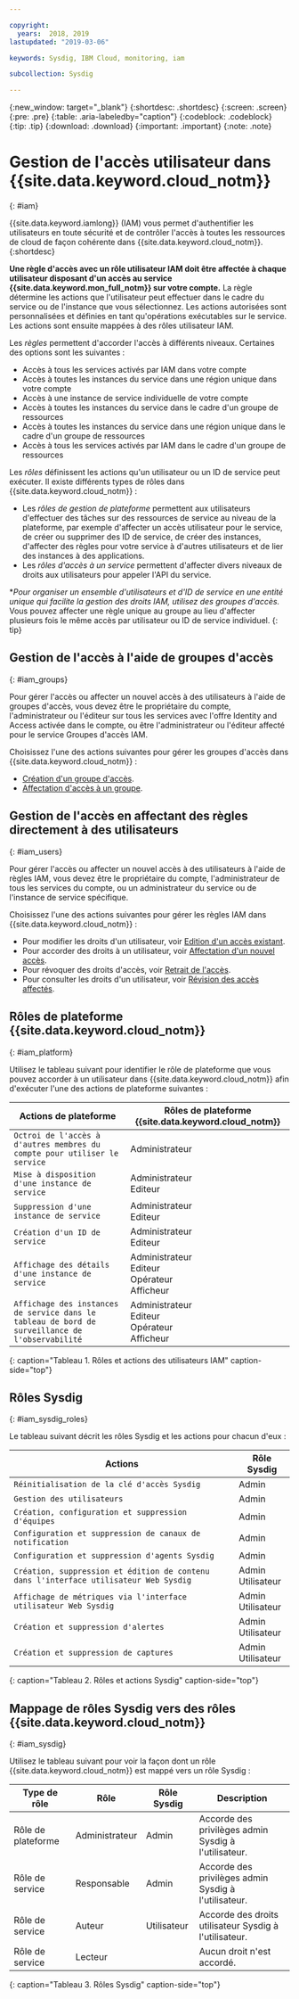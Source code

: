 ```yaml
---

copyright:
  years:  2018, 2019
lastupdated: "2019-03-06"

keywords: Sysdig, IBM Cloud, monitoring, iam

subcollection: Sysdig

---
```


{:new_window: target="_blank"}
{:shortdesc: .shortdesc}
{:screen: .screen}
{:pre: .pre}
{:table: .aria-labeledby="caption"}
{:codeblock: .codeblock}
{:tip: .tip}
{:download: .download}
{:important: .important}
{:note: .note}

 
# Gestion de l'accès utilisateur dans {{site.data.keyword.cloud_notm}}
{: #iam}

{{site.data.keyword.iamlong}} (IAM) vous permet d'authentifier les utilisateurs en toute sécurité et de contrôler l'accès à toutes les ressources de cloud de façon cohérente dans {{site.data.keyword.cloud_notm}}. 
{:shortdesc}

**Une règle d'accès avec un rôle utilisateur IAM doit être affectée à chaque utilisateur disposant d'un accès au service {{site.data.keyword.mon_full_notm}} sur votre compte.** La règle détermine les actions que l'utilisateur peut effectuer dans le cadre du service ou de l'instance que vous sélectionnez. Les actions autorisées sont personnalisées et définies en tant qu'opérations exécutables sur le service. Les actions sont ensuite mappées à des rôles utilisateur IAM.

Les *règles* permettent d'accorder l'accès à différents niveaux. Certaines des options sont les suivantes : 

* Accès à tous les services activés par IAM dans votre compte
* Accès à toutes les instances du service dans une région unique dans votre compte
* Accès à une instance de service individuelle de votre compte
* Accès à toutes les instances du service dans le cadre d'un groupe de ressources
* Accès à toutes les instances du service dans une région unique dans le cadre d'un groupe de ressources
* Accès à tous les services activés par IAM dans le cadre d'un groupe de ressources

Les *rôles* définissent les actions qu'un utilisateur ou un ID de service peut exécuter. Il existe différents types de rôles dans {{site.data.keyword.cloud_notm}} :
* Les *rôles de gestion de plateforme* permettent aux utilisateurs d'effectuer des tâches sur des ressources de service au niveau de la plateforme, par exemple d'affecter un accès utilisateur pour le service, de créer ou supprimer des ID de service, de créer des instances, d'affecter des règles pour votre service à d'autres utilisateurs et de lier des instances à des applications.
* Les *rôles d'accès à un service* permettent d'affecter divers niveaux de droits aux utilisateurs pour appeler l'API du service.

**Pour organiser un ensemble d'utilisateurs et d'ID de service en une entité unique qui facilite la gestion des droits IAM, utilisez des **groupes d'accès*.** Vous pouvez affecter une règle unique au groupe au lieu d'affecter plusieurs fois le même accès par utilisateur ou ID de service individuel.
{: tip}


## Gestion de l'accès à l'aide de groupes d'accès
{: #iam_groups}

Pour gérer l'accès ou affecter un nouvel accès à des utilisateurs à l'aide de groupes d'accès, vous devez être le propriétaire du compte, l'administrateur ou l'éditeur sur tous les services avec l'offre Identity and Access activée dans le compte, ou être l'administrateur ou l'éditeur affecté pour le service Groupes d'accès IAM. 

Choisissez l'une des actions suivantes pour gérer les groupes d'accès dans {{site.data.keyword.cloud_notm}} :

* [Création d'un groupe d'accès](/docs/iam?topic=iam-groups#create_ag).
* [Affectation d'accès à un groupe](/docs/iam?topic=iam-groups#access_ag).


## Gestion de l'accès en affectant des règles directement à des utilisateurs
{: #iam_users}

Pour gérer l'accès ou affecter un nouvel accès à des utilisateurs à l'aide de règles IAM, vous devez être le propriétaire du compte, l'administrateur de tous les services du compte, ou un administrateur du service ou de l'instance de service spécifique. 

Choisissez l'une des actions suivantes pour gérer les règles IAM dans {{site.data.keyword.cloud_notm}} :

* Pour modifier les droits d'un utilisateur, voir [Edition d'un accès existant](/docs/iam?topic=iam-iammanidaccser#edit_existing).
* Pour accorder des droits à un utilisateur, voir [Affectation d'un nouvel accès](/docs/iam?topic=iam-iammanidaccser#assign_new_access).
* Pour révoquer des droits d'accès, voir [Retrait de l'accès](/docs/iam?topic=iam-iammanidaccser#removing_access).
* Pour consulter les droits d'un utilisateur, voir [Révision des accès affectés](/docs/iam?topic=iam-iammanidaccser#review_your_access).


## Rôles de plateforme {{site.data.keyword.cloud_notm}}
{: #iam_platform}

Utilisez le tableau suivant pour identifier le rôle de plateforme que vous pouvez accorder à un utilisateur dans {{site.data.keyword.cloud_notm}} afin d'exécuter l'une des actions de plateforme suivantes :

| Actions de plateforme                                                        | Rôles de plateforme {{site.data.keyword.cloud_notm}}    | 
|-------------------------------------------------------------------------|------------------------------------------------------|
| `Octroi de l'accès à d'autres membres du compte pour utiliser le service`           | Administrateur                                        | 
| `Mise à disposition d'une instance de service`                                          | Administrateur </br>Editeur                            | 
| `Suppression d'une instance de service`                                             | Administrateur </br>Editeur                            | 
| `Création d'un ID de service`                                                   | Administrateur </br>Editeur                            |
| `Affichage des détails d'une instance de service`                                    | Administrateur </br>Editeur </br>Opérateur </br>Afficheur  | 
| `Affichage des instances de service dans le tableau de bord de surveillance de l'observabilité`      | Administrateur </br>Editeur </br>Opérateur </br>Afficheur  | 
{: caption="Tableau 1. Rôles et actions des utilisateurs IAM" caption-side="top"}



## Rôles Sysdig
{: #iam_sysdig_roles}

Le tableau suivant décrit les rôles Sysdig et les actions pour chacun d'eux :

| Actions                                                                    | Rôle Sysdig                                          | 
|----------------------------------------------------------------------------|------------------------------------------------------|
| `Réinitialisation de la clé d'accès Sysdig`                                              | Admin                                                |
| `Gestion des utilisateurs`                                                             | Admin                                                |
| `Création, configuration et suppression d'équipes`                                      | Admin                                                |
| `Configuration et suppression de canaux de notification`                              | Admin                                                | 
| `Configuration et suppression d'agents Sysdig`                                       | Admin                                                |
| `Création, suppression et édition de contenu dans l'interface utilisateur Web Sysdig`                    | Admin </br>Utilisateur                               |  
| `Affichage de métriques via l'interface utilisateur Web Sysdig`                                   | Admin </br>Utilisateur                               |  
| `Création et suppression d'alertes`                                                 | Admin </br>Utilisateur                               | 
| `Création et suppression de captures`                                               | Admin </br>Utilisateur                               |   
{: caption="Tableau 2. Rôles et actions Sysdig" caption-side="top"}


## Mappage de rôles Sysdig vers des rôles {{site.data.keyword.cloud_notm}}
{: #iam_sysdig}

Utilisez le tableau suivant pour voir la façon dont un rôle {{site.data.keyword.cloud_notm}} est mappé vers un rôle Sysdig :

| Type de rôle        | Rôle               | Rôle Sysdig                | Description                                 |
|---------------------|--------------------|----------------------------|---------------------------------------------|
| Rôle de plateforme       | Administrateur      | Admin                      | Accorde des privilèges admin Sysdig à l'utilisateur.   | 
| Rôle de service        | Responsable            | Admin                      | Accorde des privilèges admin Sysdig à l'utilisateur.   | 
| Rôle de service        | Auteur             | Utilisateur                       | Accorde des droits utilisateur Sysdig à l'utilisateur.    |
| Rôle de service        | Lecteur             |                            | Aucun droit n'est accordé.                 |
{: caption="Tableau 3. Rôles Sysdig" caption-side="top"}


